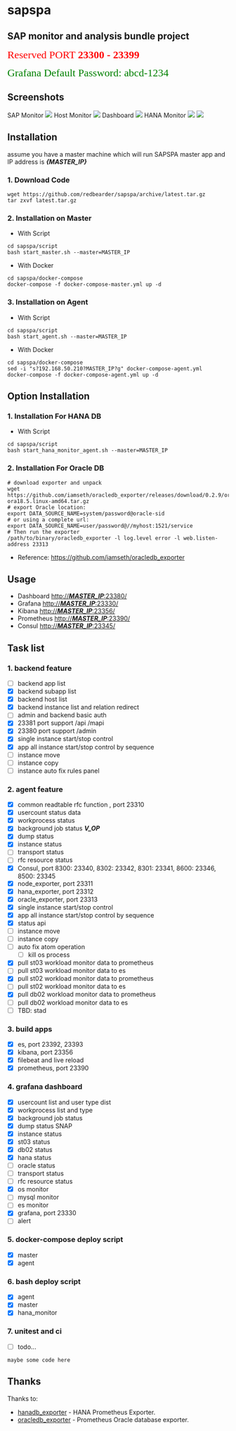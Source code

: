 # sapspa

## SAP monitor and analysis bundle project
<font color=red size=5 face="微软雅黑">Reserved PORT **23300 - 23399**</font>

<font color=green size=5 face="微软雅黑">Grafana Default Password: abcd-1234</font>
## Screenshots
SAP Monitor
![](./resource/screenshot/sap_monitor.png)
Host Monitor
![](./resource/screenshot/host_monitor.png)
Dashboard
![](./resource/screenshot/dashboard.png)
HANA Monitor
![](./resource/screenshot/hana1.png)
![](./resource/screenshot/hana2.png)

## Installation
assume you have a master machine which will run SAPSPA master app and IP address is ***{MASTER_IP}***
### 1. Download Code
```
wget https://github.com/redbearder/sapspa/archive/latest.tar.gz 
tar zxvf latest.tar.gz
```
### 2. Installation on Master
* With Script

```
cd sapspa/script
bash start_master.sh --master=MASTER_IP
```
* With Docker

```
cd sapspa/docker-compose
docker-compose -f docker-compose-master.yml up -d
```
### 3. Installation on Agent
* With Script

```
cd sapspa/script
bash start_agent.sh --master=MASTER_IP
```
* With Docker

```
cd sapspa/docker-compose
sed -i "s?192.168.50.210?MASTER_IP?g" docker-compose-agent.yml
docker-compose -f docker-compose-agent.yml up -d
```
## Option Installation
### 1. Installation For HANA DB
* With Script

```
cd sapspa/script
bash start_hana_monitor_agent.sh --master=MASTER_IP
```
### 2. Installation For Oracle DB
```
# download exporter and unpack
wget https://github.com/iamseth/oracledb_exporter/releases/download/0.2.9/oracledb_exporter.0.2.9-ora18.5.linux-amd64.tar.gz
# export Oracle location:
export DATA_SOURCE_NAME=system/password@oracle-sid
# or using a complete url:
export DATA_SOURCE_NAME=user/password@//myhost:1521/service
# Then run the exporter
/path/to/binary/oracledb_exporter -l log.level error -l web.listen-address 23313
```
* Reference:
https://github.com/iamseth/oracledb_exporter

## Usage
* Dashboard [http://***MASTER_IP***:23380/]()
* Grafana [http://***MASTER_IP***:23330/]()
* Kibana [http://***MASTER_IP***:23356/]()
* Prometheus [http://***MASTER_IP***:23390/]()
* Consul [http://***MASTER_IP***:23345/]()

## Task list
### 1. backend feature
- [ ] backend app list
- [x] backend subapp list
- [x] backend host list
- [x] backend instance list and relation redirect
- [ ] admin and backend basic auth
- [x] 23381 port support /api /mapi
- [x] 23380 port support /admin
- [x] single instance start/stop control
- [x] app all instance start/stop control by sequence
- [ ] instance move
- [ ] instance copy
- [ ] instance auto fix rules panel

### 2. agent feature
- [x] common readtable rfc function , port 23310
- [x] usercount status data
- [x] workprocess status
- [x] background job status **_V_OP_**
- [x] dump status
- [x] instance status
- [ ] transport status
- [ ] rfc resource status
- [x] Consul, port 8300: 23340, 8302: 23342, 8301: 23341, 8600: 23346, 8500: 23345
- [x] node_exporter, port 23311
- [x] hana_exporter, port 23312
- [x] oracle_exporter, port 23313
- [x] single instance start/stop control
- [x] app all instance start/stop control by sequence
- [x] status api
- [ ] instance move
- [ ] instance copy
- [ ] auto fix atom operation 
    - [ ] kill os process
- [x] pull st03 workload monitor data to prometheus
- [ ] pull st03 workload monitor data to es
- [x] pull st02 workload monitor data to prometheus
- [ ] pull st02 workload monitor data to es
- [x] pull db02 workload monitor data to prometheus
- [ ] pull db02 workload monitor data to es
- [ ] TBD: stad

### 3. build apps
- [x] es, port 23392, 23393
- [x] kibana, port 23356
- [x] filebeat and live reload
- [x] prometheus, port 23390

### 4. grafana dashboard
- [x] usercount list and user type dist
- [x] workprocess list and type
- [x] background job status
- [x] dump status SNAP
- [x] instance status
- [x] st03 status
- [x] db02 status
- [x] hana status
- [ ] oracle status
- [ ] transport status
- [ ] rfc resource status
- [x] os monitor
- [ ] mysql monitor
- [ ] es monitor
- [x] grafana, port 23330
- [ ] alert

### 5. docker-compose deploy script
- [x] master
- [x] agent

### 6. bash deploy script
- [x] agent
- [x] master
- [x] hana_monitor

### 7. unitest and ci
- [ ] todo...




```
maybe some code here

```

## Thanks

Thanks to:

  * [hanadb_exporter](https://github.com/SUSE/hanadb_exporter) - HANA Prometheus Exporter.
  * [oracledb_exporter](https://github.com/iamseth/oracledb_exporter) - Prometheus Oracle database exporter.

